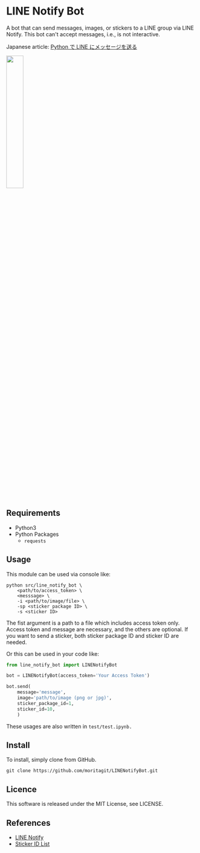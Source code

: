 # LINE Notify Bot

A bot that can send messages, images, or stickers to a LINE group via LINE Notify.
This bot can't accept messages, i.e., is not interactive.

Japanese article: [Python で LINE にメッセージを送る](https://qiita.com/moriita/items/5b199ac6b14ceaa4f7c9)

<img src="https://github.com/moritagit/LINENotifyBot/blob/doc/figures/imprement_example.png" width=30%>

## Requirements

- Python3
- Python Packages
  - `requests`

## Usage

This module can be used via console like:

```console
python src/line_notify_bot \
    <path/to/access_token> \
    <messsage> \
    -i <path/to/image/file> \
    -sp <sticker package ID> \
    -s <sticker ID>
```

The fist argument is a path to a file which includes access token only.
Access token and message are necessary, and the others are optional.
If you want to send a sticker, both sticker package ID and sticker ID are needed.

Or this can be used in your code like:

```python
from line_notify_bot import LINENotifyBot

bot = LINENotifyBot(access_token='Your Access Token')

bot.send(
    message='message',
    image='path/to/image (png or jpg)',
    sticker_package_id=1,
    sticker_id=10,
    )
```

These usages are also written in `test/test.ipynb.`

## Install

To install, simply clone from GitHub.

```console
git clone https://github.com/moritagit/LINENotifyBot.git
```

## Licence

This software is released under the MIT License, see LICENSE.

## References

- [LINE Notify](https://notify-bot.line.me/ja/)
- [Sticker ID List](https://developers.line.biz/ja/docs/messaging-api/sticker-list/)
